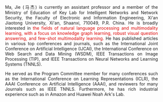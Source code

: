 <p align='justify'>Ma, Jie (马杰) is currently an assistant professor and a member of the Ministry of Education of Key Lab for Intelligent Networks and Network Security, the Faculty of Electronic and Information Engineering, Xi'an Jiaotong University, Xi'an, Shaanxi, 710049, P.R. China. He is broadly interested in <font color='#dd0000'> the fields of natural language processing and multimodality learning, with a focus on knowledge graph learning, robust visual question answering, and few-shot multimodality learning. </font> He has published articles in various top conferences and journals, such as the International Joint Conference on Artificial Intelligence (IJCAI), the International Conference on Web Search and Data Mining (WSDM), IEEE Transactions on Image Processing (TIP), and IEEE Transactions on Neural Networks and Learning Systems (TNNLS).</p>

<p align='justify'>He served as the Program Committee member for many conferences such as the International Conference on Learning Representations (ICLR), the AAAI Conference on Artificial Intelligence (AAAI), and reviewers for many Journals such as IEEE TNNLS. Furthermore, he has rich industrial experience such as in Amazon and Huawei Noah Ark's Lab.</p>